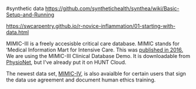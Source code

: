 #synthetic data
https://github.com/synthetichealth/synthea/wiki/Basic-Setup-and-Running

https://swcarpentry.github.io/r-novice-inflammation/01-starting-with-data.html



MIMIC-III is a freely accesisble critical care database. MIMIC stands for ‘Medical Information Mart for Intensive Care. This was [published in 2016.](https://www.nature.com/articles/sdata201635)
We are using the MIMIC-III Clinical Database Demo. It is downloadable from [PhysioNet](https://physionet.org/content/mimiciii-demo/1.4/), but I've already put it on HUNT Cloud.

The newest data set, [MIMIC-IV](https://physionet.org/content/mimiciv/3.1/), is also avaialble for certain users that sign the data use agreement and document human ethics training. 



